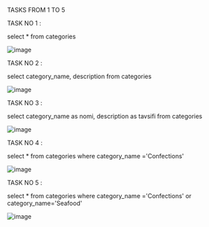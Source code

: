 TASKS FROM 1 TO 5

TASK NO 1 :

select * 
from categories

![image](https://user-images.githubusercontent.com/113756535/221038863-238b4518-5af4-496c-aa68-e9994579c711.png)

TASK NO 2 :

select category_name, description 
from categories

![image](https://user-images.githubusercontent.com/113756535/221039102-4a2bb7a4-5878-4669-a65c-c34c5dc6a7d5.png)

TASK NO 3 :

select category_name as nomi, description as tavsifi 
from categories

![image](https://user-images.githubusercontent.com/113756535/221039789-05075fe8-57a5-477b-90e6-958b8af2b453.png)

TASK NO 4 :

select * 
from categories 
where category_name ='Confections'

![image](https://user-images.githubusercontent.com/113756535/221041335-4369c93b-3921-44d0-97aa-b95857877d3d.png)

TASK NO 5 :

select *
from categories
where category_name ='Confections' or category_name='Seafood'

![image](https://user-images.githubusercontent.com/113756535/221041732-f6abcb24-02de-4a67-8673-7608fe909545.png)
